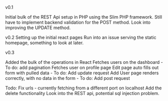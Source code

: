 v0.1

Initial bulk of the REST Api setup in PHP using the Slim PHP framework.
Still have to implement backend validation for the POST method.
Look into improving the UPDATE method.

v0.2
Setting up the initial react pages
Run into an issue serving the static homepage, something to look at later.

v0.3

Added the bulk of the operations in React
Fetches users on the dashboard - To do: add pagination
Fetches user on profile page
Edit page auto fills out form with pulled data - To do: Add update request
Add User page renders correctly, with no data in the form - To do: Add post request

Todo:
Fix urls - currently fetching from a different port on localhost
Add the delete functionality
Look into the REST api, potential sql injection problem.
